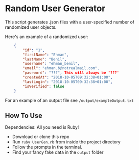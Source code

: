 # Random User Generator

This script generates .json files with a user-specified number of randomized user objects. 

Here's an example of a randomized user:

```json
    {
        "id": "1",
        "firstName": "Ehman",
        "lastName": "Benil",
        "username": "ehman_benil",
        "email": "ehman.b@notrealmail.com",
        "password": "???", This will always be '???'
        "createdAt": "2018-10-05T09:32:38+01:00",
        "lastLogin": "2018-10-05T09:32:38+01:00",
        "isVerified": false
    }
```

For an example of an output file see `/output/exampleOutput.txt`

## How To Use

Dependencies: All you need is Ruby!

- Download or clone this repo
- Run `ruby UserGen.rb` from inside the project directory
- Follow the prompts in the terminal.
- Find your fancy fake data in the `output` folder
